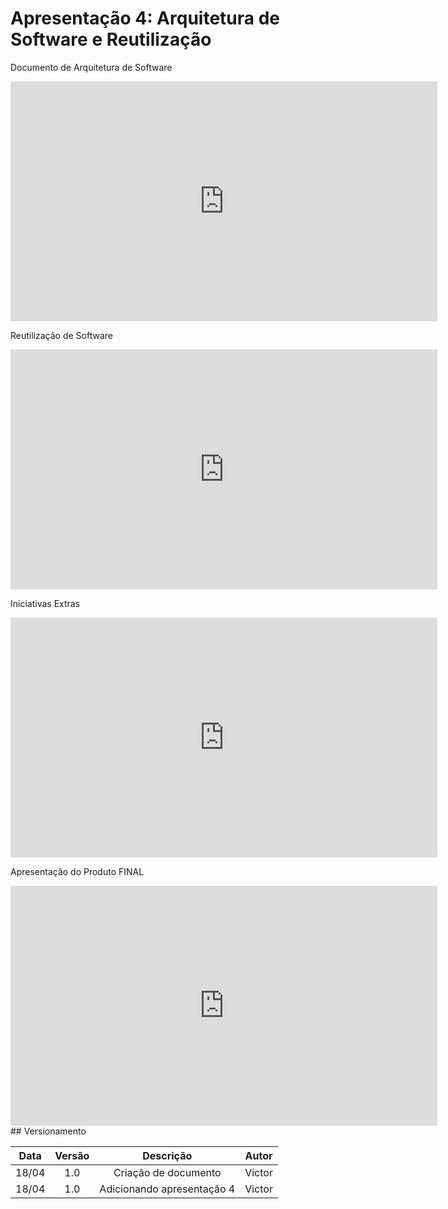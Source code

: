 # Apresentação 4: Arquitetura de Software e Reutilização

<p align = "justify"> Documento de Arquitetura de Software  </p>

<iframe width="683" height="384" src="https://www.youtube.com/embed/v_mktYaTLoU" title="YouTube video player" frameborder="0" allow="accelerometer; autoplay; clipboard-write; encrypted-media; gyroscope; picture-in-picture" allowfullscreen></iframe>

<p align = "justify">  Reutilização de Software </p>

<iframe width="683" height="384" src="https://www.youtube.com/embed/NJ6pXVMKv0Q" title="YouTube video player" frameborder="0" allow="accelerometer; autoplay; clipboard-write; encrypted-media; gyroscope; picture-in-picture" allowfullscreen></iframe>

<p align = "justify">  Iniciativas Extras </p>

<iframe width="683" height="384" src="https://www.youtube.com/embed/E6Ow4yo15s4" title="YouTube video player" frameborder="0" allow="accelerometer; autoplay; clipboard-write; encrypted-media; gyroscope; picture-in-picture" allowfullscreen></iframe>

<p align = "justify">  Apresentação do Produto FINAL </p>

<iframe width="683" height="384" src="https://www.youtube.com/embed/JAjBvSUd0EE" title="YouTube video player" frameborder="0" allow="accelerometer; autoplay; clipboard-write; encrypted-media; gyroscope; picture-in-picture" allowfullscreen></iframe>
## Versionamento

| Data  | Versão |         Descrição          | Autor  |
| :---: | :----: | :------------------------: | :----: |
| 18/04 |  1.0   |    Criação de documento    | Victor |
| 18/04 |  1.0   | Adicionando apresentação 4 | Victor |
